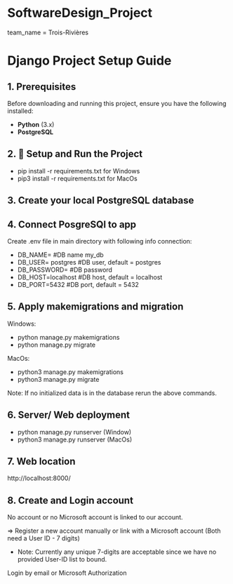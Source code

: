 # SoftwareDesign_Project
team_name = Trois-Rivières

# Django Project Setup Guide

## 1. Prerequisites
Before downloading and running this project, ensure you have the following installed:

- **Python** (3.x)
- **PostgreSQL** 


## 2. 🔧 Setup and Run the Project
- pip install -r requirements.txt    for Windows
- pip3 install -r requirements.txt    for MacOs

## 3. Create your local PostgreSQL database

## 4. Connect PosgreSQl to app
Create .env file in main directory with following info connection:
- DB_NAME= #DB name my_db         
- DB_USER= postgres #DB user, default = postgres
- DB_PASSWORD= #DB password
- DB_HOST=localhost #DB host, default = localhost
- DB_PORT=5432 #DB port, default = 5432

## 5. Apply makemigrations and migration
Windows:
- python manage.py makemigrations
- python manage.py migrate

MacOs:
- python3 manage.py makemigrations
- python3 manage.py migrate

Note: If no initialized data is in the database rerun the above commands.

## 6. Server/ Web deployment
- python manage.py runserver    (Window)
- python3 manage.py runserver   (MacOs)

## 7. Web location
http://localhost:8000/

## 8. Create and Login account
No account or no Microsoft account is linked to our account.

=> Register a new account manually or link with a Microsoft account (Both need a User ID - 7 digits)
- Note: Currently any unique 7-digits are acceptable since we have no provided User-ID list to bound.

Login by email or Microsoft Authorization


